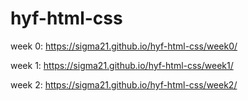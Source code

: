 # hyf-html-css
week 0: https://sigma21.github.io/hyf-html-css/week0/

week 1: https://sigma21.github.io/hyf-html-css/week1/

week 2: https://sigma21.github.io/hyf-html-css/week2/
